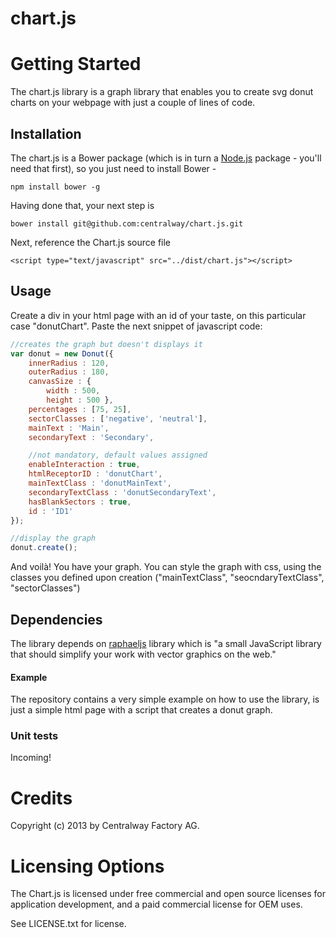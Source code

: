 chart.js
========

# Getting Started
The chart.js library is a graph library that enables you to create svg donut charts on your webpage with just a couple of lines of code. 

## Installation
The chart.js is a Bower package (which is in turn a [Node.js](http://nodejs.org/) package - you'll need that first), so you just need to install Bower -

    npm install bower -g

Having done that, your next step is

    bower install git@github.com:centralway/chart.js.git

Next, reference the Chart.js source file

    <script type="text/javascript" src="../dist/chart.js"></script>

## Usage
Create a div in your html page with an id of your taste, on this particular case "donutChart". 
Paste the next snippet of javascript code:

```javascript
//creates the graph but doesn't displays it
var donut = new Donut({
    innerRadius : 120,
    outerRadius : 180,
    canvasSize : {
        width : 500,
        height : 500 },
    percentages : [75, 25],
    sectorClasses : ['negative', 'neutral'],
    mainText : 'Main',
    secondaryText : 'Secondary',

    //not mandatory, default values assigned
    enableInteraction : true,
    htmlReceptorID : 'donutChart',
    mainTextClass : 'donutMainText',
    secondaryTextClass : 'donutSecondaryText',
    hasBlankSectors : true,
    id : 'ID1'
});

//display the graph
donut.create();
```

And voilà! You have your graph. You can style the graph with css, using the classes you defined upon creation ("mainTextClass", "seocndaryTextClass", "sectorClasses")

## Dependencies
The library depends on [raphaeljs](http://raphaeljs.com/) library which is "a small JavaScript library that should simplify your work with vector graphics on the web." 

#### Example
The repository contains a very simple example on how to use the library, is just a simple html page with a script that creates a donut graph.

### Unit tests
Incoming!

# Credits
Copyright (c) 2013 by Centralway Factory AG.

# Licensing Options
The Chart.js is licensed under free commercial and open source licenses for
application development, and a paid commercial license for OEM uses.

See LICENSE.txt for license.
